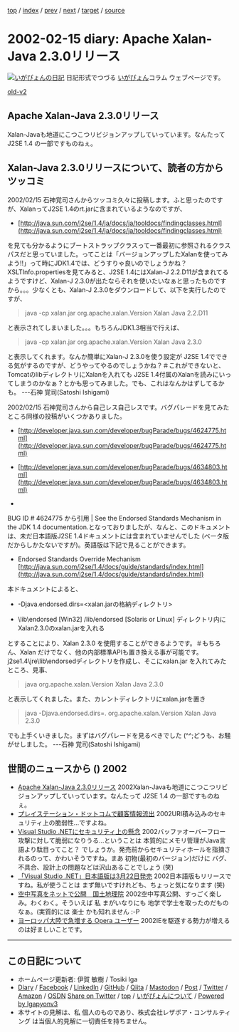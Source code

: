[top](../index.html) 
 / [index](index.html) 
 / [prev](ig020214.html) 
 / [next](ig020218.html) 
 / [target](https://www.igapyon.jp/igapyon/diary/2002/ig020215.html) 
 / [source](https://github.com/igapyon/diary/blob/master/2002/ig020215.src.md) 

2002-02-15 diary: Apache Xalan-Java 2.3.0リリース
=====================================================================================================
[![いがぴょんの日記](https://www.igapyon.jp/igapyon/diary/images/iga202308_128.jpg "いがぴょん")](https://www.igapyon.jp/igapyon/diary/memo/memoigapyon.html) 日記形式でつづる [いがぴょん](https://www.igapyon.jp/igapyon/diary/memo/memoigapyon.html)コラム ウェブページです。

[old-v2](ig020215-orig.html)

## Apache Xalan-Java 2.3.0リリース

Xalan-Javaも地道にこつこつリビジョンアップしていっています。なんたって J2SE 1.4 の一部ですものねぇ。


## Xalan-Java 2.3.0リリースについて、読者の方からツッコミ

2002/02/15 石神覚司さんからツッコミ久々に投稿します。ふと思ったのですが、XalanってJ2SE 1.4のrt.jarに含まれているようなのですが、

* [http://java.sun.com/j2se/1.4/ja/docs/ja/tooldocs/findingclasses.html](http://java.sun.com/j2se/1.4/ja/docs/ja/tooldocs/findingclasses.html)

を見ても分かるようにブートストラップクラスって一番最初に参照されるクラスパスだと思っていました。ってことは「バージョンアップしたXalanを使ってみよう!!」って時にJDK1.4では、どうすりゃ良いのでしょうかね？
XSLTInfo.propertiesを見てみると、J2SE 1.4にはXalan-J 2.2.D11が含まれてるようですけど、Xalan-J
2.3.0が出たならそれを使いたいなぁと思ったものですから。。。少なくとも、Xalan-J 2.3.0をダウンロードして、以下を実行したのですが、
> java -cp xalan.jar org.apache.xalan.Version
      Xalan Java 2.2.D11

と表示されてしまいました。。。もちろんJDK1.3相当で行えば、
> java -cp xalan.jar org.apache.xalan.Version
      Xalan Java 2.3.0

と表示してくれます。なんか簡単にXalan-J 2.3.0を使う設定が J2SE 1.4でできる気がするのですが、どうやってやるのでしょうかね？＃これができないと、TomcatのlibディレクトリにXalanを入れても J2SE 1.4付属のXalanを読みにいってしまうのかなぁ？とかも思ってみました。でも、これはなんかはずしてるかも。
---石神 覚司(Satoshi Ishigami)

2002/02/15 石神覚司さんから自己レス自己レスです。バグパレードを見てみたところ同様の投稿がいくつかありました。

* [http://developer.java.sun.com/developer/bugParade/bugs/4624775.html](http://developer.java.sun.com/developer/bugParade/bugs/4624775.html)
  
* [http://developer.java.sun.com/developer/bugParade/bugs/4634803.html](http://developer.java.sun.com/developer/bugParade/bugs/4634803.html)
  
* 

BUG ID # 4624775 から引用
| See the Endorsed Standards Mechanism in the JDK 1.4 documentation.となっておりましたが、なんと、このドキュメントは、未だ日本語版J2SE 1.4ドキュメントには含まれていませんでした
(ベータ版だからしかたないですが)。英語版は下記で見ることができます。

* Endorsed Standards Override Mechanism
  [http://java.sun.com/j2se/1.4/docs/guide/standards/index.html](http://java.sun.com/j2se/1.4/docs/guide/standards/index.html)

本ドキュメントによると、

* -Djava.endorsed.dirs=<xalan.jarの格納ディレクトリ>
  
* <java-home>\lib\endorsed [Win32]
  <java-home>/lib/endorsed [Solaris or Linux]
  ディレクトリ内にXalan2.3.0のxalan.jarを入れる

とすることにより、Xalan 2.3.0 を使用することができるようです。＃もちろん、Xalan だけでなく、他の内部標準APIも置き換える事が可能です。
j2se1.4\jre\lib\endorsedディレクトリを作成し、そこにxalan.jar を入れてみたところ、見事、
> java org.apache.xalan.Version
      Xalan Java 2.3.0

と表示してくれました。また、カレントディレクトリにxalan.jarを置き
> java -Djava.endorsed.dirs=. org.apache.xalan.Version
      Xalan Java 2.3.0

でも上手くいきました。まずはバグパレードを見るべきでした (^^;どうも、お騒がせしました。
---石神 覚司(Satoshi Ishigami)

## 世間のニュースから () 2002

* [Apache Xalan-Java 2.3.0リリース](http://xml.apache.org/xalan-j/index.html)  2002Xalan-Javaも地道にこつこつリビジョンアップしていっています。なんたって J2SE 1.4 の一部ですものねぇ。
* [プレイステーション・ドットコムで顧客情報流出](http://www.watch.impress.co.jp/internet/www/article/2000/0302/ps2.htm)  2002URI積み込みのセキュリティ上の脆弱性…ですよね。
* [Visual Studio .NETにセキュリティ上の懸念](http://www.zdnet.co.jp/news/0202/15/b_0214_06.html)  2002バッファオーバーフロー攻撃に対して脆弱になりうる…ということは 本質的にメモリ管理がJava言語より駄目ってこと？ でしょうか。発売前からセキュリティホールを指摘されるのって、かわいそうですね。まあ 初物(最初のバージョン)だけに バグ、不具合、設計上の問題などは沢山あることでしょう (笑)
* [「Visual Studio .NET」日本語版は3月22日発売](http://www.zdnet.co.jp/news/bursts/0202/14/04.html)  2002日本語版もリリースですね。私が使うことは まず無いですけれども、ちょっと気になります (笑)
* [空中写真をネットで公開　国土地理院](http://www.zdnet.co.jp/news/bursts/0202/14/05.html)  2002空中写真公開、すっごく楽しみ。わくわく。そういえば 私 まがいなりにも 地学で学士を取ったのだものなぁ。(実質的には 楽士 かも知れません :-P
* [ヨーロッパ大陸で急増する Opera ユーザー](http://japan.internet.com/linuxtoday/20020213/1.html)  2002IEを駆逐する勢力が増えるのは好ましいことです。


----------------------------------------------------------------------------------------------------

## この日記について

* ホームページ更新者: 伊賀 敏樹 / Tosiki Iga
* [Diary](https://www.igapyon.jp/igapyon/diary/) / [Facebook](https://www.facebook.com/igapyon) / [LinkedIn](https://www.linkedin.com/in/toshikiiga) / [GitHub](https://github.com/igapyon) / [Qiita](https://qiita.com/igapyon) / [Mastodon](https://social.vivaldi.net/@igapyon) / [Post](https://post.news/igapyon) / [Twitter](https://twitter.com/ToshikiIga) / [Amazon](https://www.amazon.co.jp/%E4%BC%8A%E8%B3%80-%E6%95%8F%E6%A8%B9/e/B004LTQWCQ) / [OSDN](https://ja.osdn.net/users/iga/)
[Share on Twitter](https://twitter.com/intent/tweet?hashtags=igapyon%2Cdiary%2C%E3%81%84%E3%81%8C%E3%81%B4%E3%82%87%E3%82%93&text=Apache+Xalan-Java+2.3.0%E3%83%AA%E3%83%AA%E3%83%BC%E3%82%B9&url=https%3A%2F%2Fwww.igapyon.jp%2Figapyon%2Fdiary%2F2002%2Fig020215.html) / [top](../index.html) / [いがぴょんについて](https://www.igapyon.jp/igapyon/diary/memo/memoigapyon.html) / [Powered by Igapyonv3](https://github.com/igapyon/igapyonv3)
* 本サイトの見解は、私 個人のものであり、株式会社レザボア・コンサルティング は当個人的見解に一切責任を持ちません。 
